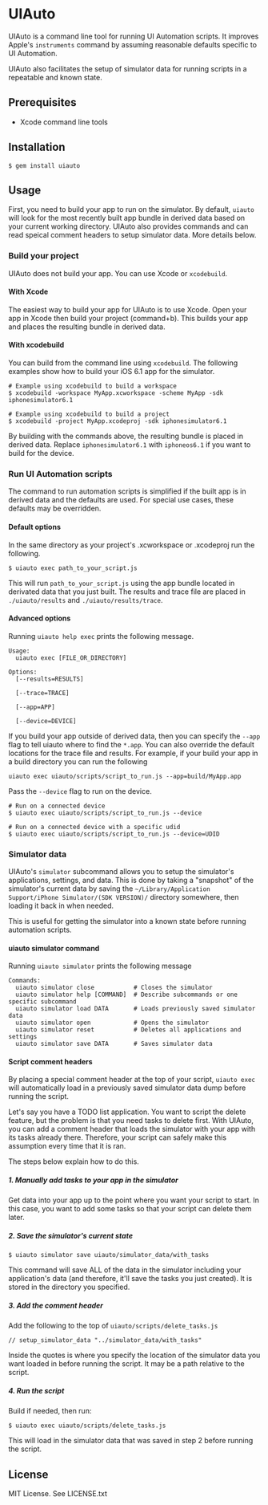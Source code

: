 # UIAuto

UIAuto is a command line tool for running UI Automation scripts. It improves Apple's `instruments` command by assuming reasonable defaults specific to UI Automation.

UIAuto also facilitates the setup of simulator data for running scripts in a repeatable and known state.

## Prerequisites

* Xcode command line tools

## Installation

    $ gem install uiauto

## Usage

First, you need to build your app to run on the simulator. By default, `uiauto` will look for the most recently built app bundle in derived data based on your current working directory. UIAuto also provides commands and can read speical comment headers to setup simulator data. More details below.

### Build your project

UIAuto does not build your app. You can use Xcode or `xcodebuild`.

#### With Xcode

The easiest way to build your app for UIAuto is to use Xcode. Open your app in Xcode then build your project (command+b). This builds your app and places the resulting bundle in derived data.

#### With xcodebuild

You can build from the command line using `xcodebuild`. The following examples show how to build your iOS 6.1 app for the simulator.

    # Example using xcodebuild to build a workspace
    $ xcodebuild -workspace MyApp.xcworkspace -scheme MyApp -sdk iphonesimulator6.1

    # Example using xcodebuild to build a project
    $ xcodebuild -project MyApp.xcodeproj -sdk iphonesimulator6.1

By building with the commands above, the resulting bundle is placed in derived data. Replace `iphonesimulator6.1` with `iphoneos6.1` if you want to build for the device.

### Run UI Automation scripts

The command to run automation scripts is simplified if the built app is in derived data and the defaults are used. For special use cases, these defaults may be overridden.

#### Default options

In the same directory as your project's .xcworkspace or .xcodeproj run the following.

    $ uiauto exec path_to_your_script.js

This will run `path_to_your_script.js` using the app bundle located in derivated data that you just built. The results and trace file are placed in `./uiauto/results` and `./uiauto/results/trace`.

#### Advanced options

Running `uiauto help exec` prints the following message.

    Usage:
      uiauto exec [FILE_OR_DIRECTORY]

    Options:
      [--results=RESULTS]

      [--trace=TRACE]

      [--app=APP]

      [--device=DEVICE]

If you build your app outside of derived data, then you can specify the `--app` flag to tell uiauto where to find the `*.app`. You can also override the default locations for the trace file and results. For example, if your build your app in a build directory you can run the following

    uiauto exec uiauto/scripts/script_to_run.js --app=build/MyApp.app

Pass the `--device` flag to run on the device.

    # Run on a connected device
    $ uiauto exec uiauto/scripts/script_to_run.js --device

    # Run on a connected device with a specific udid
    $ uiauto exec uiauto/scripts/script_to_run.js --device=UDID

### Simulator data

UIAuto's `simulator` subcommand allows you to setup the simulator's applications, settings, and data. This is done by taking a "snapshot" of the simulator's current data by saving the `~/Library/Application Support/iPhone Simulator/(SDK VERSION)/` directory somewhere, then loading it back in when needed.

This is useful for getting the simulator into a known state before running automation scripts.

#### uiauto simulator command

Running `uiauto simulator` prints the following message

    Commands:
      uiauto simulator close           # Closes the simulator
      uiauto simulator help [COMMAND]  # Describe subcommands or one specific subcommand
      uiauto simulator load DATA       # Loads previously saved simulator data
      uiauto simulator open            # Opens the simulator
      uiauto simulator reset           # Deletes all applications and settings
      uiauto simulator save DATA       # Saves simulator data

#### Script comment headers

By placing a special comment header at the top of your script, `uiauto exec` will automatically load in a previously saved simulator data dump before running the script.

Let's say you have a TODO list application. You want to script the delete feature, but the problem is that you need tasks to delete first. With UIAuto, you can add a comment header that loads the simulator with your app with its tasks already there. Therefore, your script can safely make this assumption every time that it is ran.

The steps below explain how to do this.

##### 1. Manually add tasks to your app in the simulator

Get data into your app up to the point where you want your script to start. In this case, you want to add some tasks so that your script can delete them later.

##### 2. Save the simulator's current state

    $ uiauto simulator save uiauto/simulator_data/with_tasks

This command will save ALL of the data in the simulator including your application's data (and therefore, it'll save the tasks you just created). It is stored in the directory you specified.

##### 3. Add the comment header

Add the following to the top of `uiauto/scripts/delete_tasks.js`

    // setup_simulator_data "../simulator_data/with_tasks"

Inside the quotes is where you specify the location of the simulator data you want loaded in before running the script. It may be a path relative to the script.

##### 4. Run the script

Build if needed, then run:

    $ uiauto exec uiauto/scripts/delete_tasks.js

This will load in the simulator data that was saved in step 2 before running the script.

## License

MIT License. See LICENSE.txt
